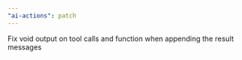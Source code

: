 ```yaml
---
"ai-actions": patch
---
```


Fix void output on tool calls and function when appending the result messages
